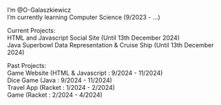 I’m @O-Galaszkiewicz  
I’m currently learning Computer Science (9/2023 - ...)  
  
Current Projects:  
HTML and Javascript Social Site (Until 13th December 2024)  
Java Superbowl Data Representation & Cruise Ship  (Until 13th December 2024)  
  
Past Projects:  
Game Website (HTML & Javascript : 9/2024 - 11/2024)  
Dice Game (Java : 9/2024 - 11/2024)  
Travel App (Racket : 1/2024 - 2/2024)  
Game (Racket : 2/2024 - 4/2024)  
